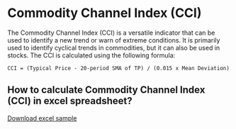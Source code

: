 # Commodity Channel Index (CCI)
The Commodity Channel Index (CCI) is a versatile indicator that can be used to identify a new trend or warn of extreme conditions. It is primarily used to identify cyclical trends in commodities, but it can also be used in stocks. The CCI is calculated using the following formula:

```
CCI = (Typical Price - 20-period SMA of TP) / (0.015 x Mean Deviation)
```

## How to calculate Commodity Channel Index (CCI) in excel spreadsheet?

[Download excel sample](../tests/cci/Commoditive%20Channel%20Index.xls)